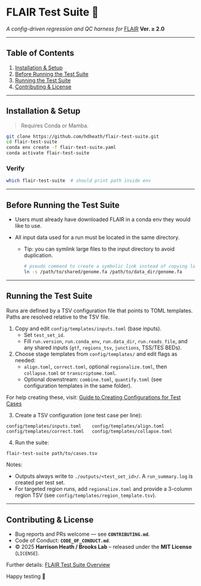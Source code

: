 # FLAIR Test Suite 🧪

*A config-driven regression and QC harness for*
[FLAIR](https://github.com/BrooksLabUCSC/flair) **Ver. ≥ 2.0**

---

## Table of Contents

1. [Installation & Setup](#installation--setup-single-step-conda--pip)
2. [Before Running the Test Suite](#before-running-the-test-suite)
3. [Running the Test Suite](#running-the-test-suite)
4. [Contributing & License](#contributing--license)

---

## Installation & Setup

> Requires Conda or Mamba.

```bash
git clone https://github.com/hdheath/flair-test-suite.git
cd flair-test-suite
conda env create -f flair-test-suite.yaml
conda activate flair-test-suite
```

### Verify

```bash
which flair-test-suite  # should print path inside env
```

---

## Before Running the Test Suite

* Users must already have downloaded FLAIR in a conda env they would like to use.
* All input data used for a run must be located in the same directory.

  * Tip: you can symlink large files to the input directory to avoid duplication.

    ```bash
    # pseudo command to create a symbolic link instead of copying large files
    ln -s /path/to/shared/genome.fa /path/to/data_dir/genome.fa
    ```

---

## Running the Test Suite

Runs are defined by a TSV configuration file that points to TOML templates. Paths are resolved relative to the TSV file.

1) Copy and edit `config/templates/inputs.toml` (base inputs).
   - Set `test_set_id`.
   - Fill `run.version`, `run.conda_env`, `run.data_dir`, `run.reads_file`, and any shared inputs (`gtf`, `regions_tsv`, `junctions`, TSS/TES BEDs).
2) Choose stage templates from `config/templates/` and edit flags as needed:
   - `align.toml`, `correct.toml`, optional `regionalize.toml`, then `collapse.toml` or `transcriptome.toml`.
   - Optional downstream: `combine.toml`, `quantify.toml` (see configuration templates in the same folder).

For help creating these, visit:
[Guide to Creating Configurations for Test Cases](docs/configurations.md)

3) Create a TSV configuration (one test case per line):

```text
config/templates/inputs.toml	config/templates/align.toml	config/templates/correct.toml	config/templates/collapse.toml
```

4) Run the suite:

```bash
flair-test-suite path/to/cases.tsv
```

Notes:
- Outputs always write to `./outputs/<test_set_id>/`. A `run_summary.log` is created per test set.
- For targeted region runs, add `regionalize.toml` and provide a 3-column region TSV (see `config/templates/region_template.tsv`).

---

## Contributing & License

* Bug reports and PRs welcome — see **`CONTRIBUTING.md`**.
* Code of Conduct: **`CODE_OF_CONDUCT.md`**.
* © 2025 **Harrison Heath / Brooks Lab** – released under the **MIT License** (`LICENSE`).

Further details: [FLAIR Test Suite Overview](docs/overview.md)

Happy testing 🚀
